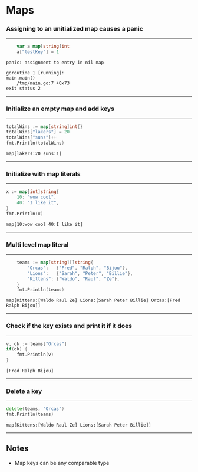
# Maps

### Assigning to an unitialized map causes a panic

---
```go
	var a map[string]int
	a["testKey"] = 1
```
```output
panic: assignment to entry in nil map

goroutine 1 [running]:
main.main()
	/tmp/main.go:7 +0x73
exit status 2
```
---
### Initialize an empty map and add keys

---
```go
totalWins := map[string]int{}
totalWins["lakers"] = 20
totalWins["suns"]++
fmt.Println(totalWins)
```
```output
map[lakers:20 suns:1]
```
---
### Initialize with map literals

---
```go
x := map[int]string{
	10: "wow cool",
	40: "I like it",
}
fmt.Println(x)
```
```output
map[10:wow cool 40:I like it]
```
---
### Multi level map literal 

---
```go
	teams := map[string][]string{
		"Orcas":   {"Fred", "Ralph", "Bijou"},
		"Lions":   {"Sarah", "Peter", "Billie"},
		"Kittens": {"Waldo", "Raul", "Ze"},
	}
	fmt.Println(teams)
```
```output
map[Kittens:[Waldo Raul Ze] Lions:[Sarah Peter Billie] Orcas:[Fred Ralph Bijou]]
```
---
### Check if the key exists and print it if it does

---
```go
v, ok := teams["Orcas"]
if(ok) { 
	fmt.Println(v)
}
```
```output
[Fred Ralph Bijou]
```
---
### Delete a key

---
```go
delete(teams, "Orcas")
fmt.Println(teams)
```
```output
map[Kittens:[Waldo Raul Ze] Lions:[Sarah Peter Billie]]
```
---
## Notes
- Map keys can be any comparable type

